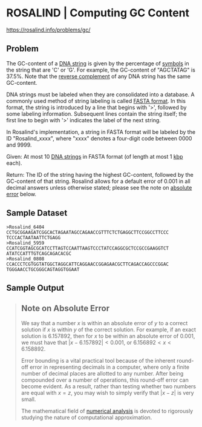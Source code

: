 # ROSALIND | Computing GC Content

https://rosalind.info/problems/gc/

Problem
-------

The GC-content of a [DNA string](https://rosalind.info/glossary/dna-string/ "
A string constructed from the alphabet {A, C, G, T}.") is given by the percentage of [symbols](https://rosalind.info/glossary/symbol/ "
The constituent individual elements of a string, which may constitute numbers and letters.") in the string that are 'C' or 'G'. For example, the GC-content of "AGCTATAG" is 37.5%. Note that the [reverse complement](https://rosalind.info/glossary/reverse-complement/ "
The DNA string formed by reversing and complementing each symbol.") of any DNA string has the same GC-content.

DNA strings must be labeled when they are consolidated into a database. A commonly used method of string labeling is called [FASTA format](https://rosalind.info/glossary/fasta-format/ "New term: 
A text format used for naming genetic strings in databases."). In this format, the string is introduced by a line that begins with '>', followed by some labeling information. Subsequent lines contain the string itself; the first line to begin with '>' indicates the label of the next string.

In Rosalind's implementation, a string in FASTA format will be labeled by the ID "Rosalind\_xxxx", where "xxxx" denotes a four-digit code between 0000 and 9999.

Given: At most 10 [DNA strings](https://rosalind.info/glossary/dna-string/ "
A string constructed from the alphabet {A, C, G, T}.") in FASTA format (of length at most 1 [kbp](https://rosalind.info/glossary/kbp/ "
1 kbp = 1000 base pairs") each).

Return: The ID of the string having the highest GC-content, followed by the GC-content of that string. Rosalind allows for a default error of 0.001 in all decimal answers unless otherwise stated; please see the note on [absolute error](https://rosalind.info/glossary/absolute-error/ "New term: A measure of how close a computed value is to a correct solution.") below.

Sample Dataset
--------------

```
>Rosalind_6404
CCTGCGGAAGATCGGCACTAGAATAGCCAGAACCGTTTCTCTGAGGCTTCCGGCCTTCCC
TCCCACTAATAATTCTGAGG
>Rosalind_5959
CCATCGGTAGCGCATCCTTAGTCCAATTAAGTCCCTATCCAGGCGCTCCGCCGAAGGTCT
ATATCCATTTGTCAGCAGACACGC
>Rosalind_0808
CCACCCTCGTGGTATGGCTAGGCATTCAGGAACCGGAGAACGCTTCAGACCAGCCCGGAC
TGGGAACCTGCGGGCAGTAGGTGGAAT

```


Sample Output
-------------

> Note on Absolute Error
> ----------------------
> 
> We say that a number $x$ is within an absolute error of $y$ to a correct solution if $x$ is within $y$ of the correct solution. For example, if an exact solution is 6.157892, then for $x$ to be within an absolute error of 0.001, we must have that $|x - 6.157892| < 0.001$, or $6.156892 < x < 6.158892$.
> 
> Error bounding is a vital practical tool because of the inherent round-off error in representing decimals in a computer, where only a finite number of decimal places are allotted to any number. After being compounded over a number of operations, this round-off error can become evident. As a result, rather than testing whether two numbers are equal with $x = z$, you may wish to simply verify that $|x- z|$ is very small.
> 
> The mathematical field of [numerical analysis](https://rosalind.info/glossary/numerical-analysis/ "New term: 
> The mathematical study of computational approximation.") is devoted to rigorously studying the nature of computational approximation.